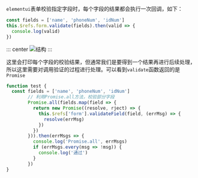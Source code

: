 
`elementui`表单校验指定字段时，每个字段的结果都会执行一次回调，如下：
```js
const fields = ['name', 'phoneNum', 'idNum']
this.$refs.form.validate(fields).then(valid => {
  console.log(valid)
})
```
::: center
![结构](https://lhost.oss-cn-chengdu.aliyuncs.com/blog/20231115164938.png)
:::

这里会打印每个字段的校验结果，但通常我们是要得到一个结果再进行后续处理，所以这里需要对调用验证的过程进行处理。可以看到`validate`函数返回的是`Promise`

```js
function test {
  const fields = ['name', 'phoneNum', 'idNum']
        // 利用Promise.all方法，校验部分字段
        Promise.all(fields.map(field => {
          return new Promise((resolve, rject) => {
            this.$refs['form'].validateField(field, (errMsg) => {
              resolve(errMsg)
            })
          })
        })).then(errMsgs => {
          console.log('Promise.all', errMsgs)
          if (errMsgs.every(msg => !msg)) {
            console.log('通过')
          }
        })
}
```